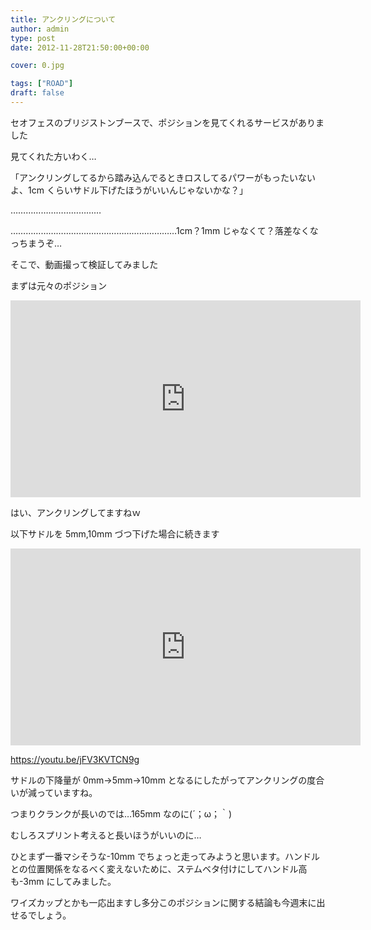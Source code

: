 ```yaml
---
title: アンクリングについて
author: admin
type: post
date: 2012-11-28T21:50:00+00:00

cover: 0.jpg

tags: ["ROAD"]
draft: false
---
```


セオフェスのブリジストンブースで、ポジションを見てくれるサービスがありました

見てくれた方いわく…

「アンクリングしてるから踏み込んでるときロスしてるパワーがもったいないよ、1cm くらいサドル下げたほうがいいんじゃないかな？」

………………………………

…………………………………………………………1cm？1mm じゃなくて？落差なくなっちまうぞ…

そこで、動画撮って検証してみました

まずは元々のポジション

<iframe width="560" height="315" src="https://www.youtube.com/embed/mCF6Jow_W10" title="YouTube video player" frameborder="0" allow="accelerometer; autoplay; clipboard-write; encrypted-media; gyroscope; picture-in-picture" allowfullscreen></iframe>

はい、アンクリングしてますねｗ

以下サドルを 5mm,10mm づつ下げた場合に続きます

<iframe width="560" height="315" src="https://www.youtube.com/embed/6zyA2kDmxIM" title="YouTube video player" frameborder="0" allow="accelerometer; autoplay; clipboard-write; encrypted-media; gyroscope; picture-in-picture" allowfullscreen></iframe>

https://youtu.be/jFV3KVTCN9g

サドルの下降量が 0mm→5mm→10mm となるにしたがってアンクリングの度合いが減っていますね。

つまりクランクが長いのでは…165mm なのに(´；ω；｀)

むしろスプリント考えると長いほうがいいのに…

ひとまず一番マシそうな-10mm でちょっと走ってみようと思います。ハンドルとの位置関係をなるべく変えないために、ステムベタ付けにしてハンドル高も-3mm にしてみました。

ワイズカップとかも一応出ますし多分このポジションに関する結論も今週末に出せるでしょう。
